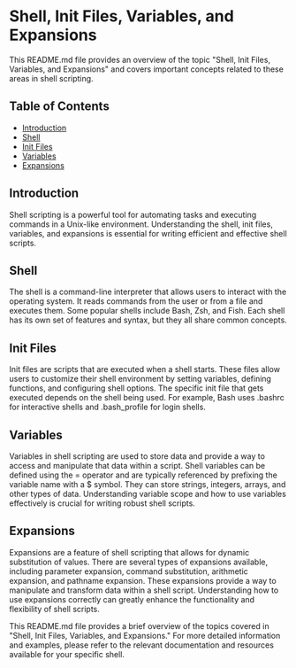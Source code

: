 # Shell, Init Files, Variables, and Expansions

This README.md file provides an overview of the topic "Shell, Init Files, Variables, and Expansions" and covers important concepts related to these areas in shell scripting.

## Table of Contents
- [Introduction](#introduction)
- [Shell](#shell)
- [Init Files](#init-files)
- [Variables](#variables)
- [Expansions](#expansions)

## Introduction
Shell scripting is a powerful tool for automating tasks and executing commands in a Unix-like environment. Understanding the shell, init files, variables, and expansions is essential for writing efficient and effective shell scripts.

## Shell
The shell is a command-line interpreter that allows users to interact with the operating system. It reads commands from the user or from a file and executes them. Some popular shells include Bash, Zsh, and Fish. Each shell has its own set of features and syntax, but they all share common concepts.

## Init Files
Init files are scripts that are executed when a shell starts. These files allow users to customize their shell environment by setting variables, defining functions, and configuring shell options. The specific init file that gets executed depends on the shell being used. For example, Bash uses .bashrc for interactive shells and .bash_profile for login shells.

## Variables
Variables in shell scripting are used to store data and provide a way to access and manipulate that data within a script. Shell variables can be defined using the = operator and are typically referenced by prefixing the variable name with a $ symbol. They can store strings, integers, arrays, and other types of data. Understanding variable scope and how to use variables effectively is crucial for writing robust shell scripts.

## Expansions
Expansions are a feature of shell scripting that allows for dynamic substitution of values. There are several types of expansions available, including parameter expansion, command substitution, arithmetic expansion, and pathname expansion. These expansions provide a way to manipulate and transform data within a shell script. Understanding how to use expansions correctly can greatly enhance the functionality and flexibility of shell scripts.

This README.md file provides a brief overview of the topics covered in "Shell, Init Files, Variables, and Expansions." For more detailed information and examples, please refer to the relevant documentation and resources available for your specific shell.
